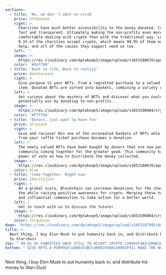```yaml
---
sections:
  - title: 'No, we don''t want no scrub'
    price: nftdonate
    right: >
      Charities have much better accessibility to the money donated. Crypto is
      fast and transparent. Ultimately making the non-profits even more
      comfortable dealing with crypto than with the traditional way. Less than
      0.1% of the charities accept crypto, which means 99.9% of them need our
      help, and all of the causes they support need us too.
    left: ''
    image: >-
      https://res.cloudinary.com/dptakoqe5/image/upload/v1653188670/ape_uhzscc.png
    color: '#9aff00'
  - title: 'Back to life, Back to reality'
    price: donatecoins
    right: >
      Give purpose to your NFTs. From a regretted purchase to a valued donation
      item. Donated NFTs are sorted into baskets, combining a variety of NFTs.
    left: >
      Get curious about the mystery of NFTs and discover what you could
      potentially win by donating to non-profits.
    image: >-
      https://res.cloudinary.com/dptakoqe5/image/upload/v1653198984/cryptopunk_jfsxji.png
    color: '#ffff00'
  - title: 'Donors, just want to have fun'
    price: allocate
    right: >
      Give and recieve! Win one of the unrevealed baskets of NFTs whle the money
      from your raffle ticket purchase becomes a donation.
    left: >
      The newly valued NFTs have been bought by donors that are now part of a
      community coming together for the greater good. This community has the
      power of vote on how to distribute the money collected.
    image: >-
      https://res.cloudinary.com/dptakoqe5/image/upload/v1653188670/ape_uhzscc.png
    color: blue
  - title: 'Come Together, Right now'
    price: charityjoin
    right: >
      On a global scale, Blockchain can increase donations for the charities all
      the while raising positive awareness for crypto. Merging these two massive
      and influential communities to take action for a better world.
    left: |
      Get in touch with us to discuss the future!
    image: >-
      https://res.cloudinary.com/dptakoqe5/image/upload/v1653198984/cryptopunk_jfsxji.png
    color: turquoise
doge: 'https://res.cloudinary.com/dptakoqe5/image/upload/v1653187995/doge_tlqzzv.png'
title: >-
  Next thing, I buy Elon Musk to put humanity back in, and distribute his money
  to Star⭐Dust
top: " 99.9% OF CHARITIES HAVE STILL TO ACCEPT CRYPTO \U0001F4B2\U0001F680\U0001F911 $471 BILLION WENT TO CHARITIES IN 2020 IN THE US \U0001F4B2\U0001F680\U0001F911  FIDELITY CHARITABLE DONATED $274 MILLION IN CRYPTO IN 2022, 4x MORE THAN IN DOLLARS IN 2019 \U0001F4B2\U0001F680\U0001F911 A CRYPTO PUNK WORTH $233,000 WAS DONATED TO UKRAINE FUNDRAISING CAMPAIGN \U0001F4B2\U0001F680\U0001F911"
bottom: " GIVE NFTS A PURPOSE\U0001F4B2\U0001F680\U0001F911 MAKE THE WORLD A BETTER PLACE \U0001F4B2\U0001F680\U0001F911 DONATE MORE WITHOUT SPENDING \U0001F4B2\U0001F680\U0001F911 EDUCATE THE CHILDREN \U0001F4B2\U0001F680\U0001F911 SAVE THE PLANET \U0001F4B2\U0001F680\U0001F911 FEED THE ANIMALS \U0001F4B2\U0001F680\U0001F911 GIVE NFTS A PURPOSE\U0001F4B2\U0001F680\U0001F911 MAKE THE WORLD A BETTER PLACE \U0001F4B2\U0001F680\U0001F911 DONATE MORE WITHOUT SPENDING \U0001F4B2\U0001F680\U0001F911 EDUCATE THE CHILDREN \U0001F4B2\U0001F680\U0001F911 SAVE THE PLANET \U0001F4B2\U0001F680\U0001F911"
---
```




Next thing, I buy Elon Musk to put humanity back in, and distribute his money to Star⭐️Dust
